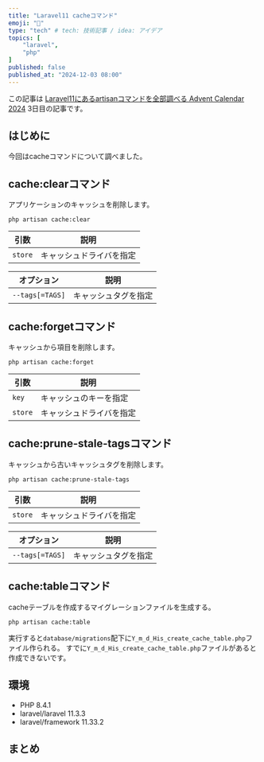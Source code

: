 ```yaml
---
title: "Laravel11 cacheコマンド"
emoji: "🍣"
type: "tech" # tech: 技術記事 / idea: アイデア
topics: [
    "laravel",
    "php"
]
published: false
published_at: "2024-12-03 08:00"
---
```


この記事は [Laravel11にあるartisanコマンドを全部調べる Advent Calendar 2024](https://adventar.org/calendars/10674) 3日目の記事です。

## はじめに

今回はcacheコマンドについて調べました。

## cache:clearコマンド

アプリケーションのキャッシュを削除します。

```
php artisan cache:clear
```

| 引数 | 説明 |
| --- | --- |
| `store` | キャッシュドライバを指定 |


| オプション | 説明 |
| --- | --- |
| `--tags[=TAGS]` | キャッシュタグを指定 |


## cache:forgetコマンド

キャッシュから項目を削除します。

```
php artisan cache:forget
```

| 引数 | 説明 |
| --- | --- |
| `key` | キャッシュのキーを指定 |
| `store` | キャッシュドライバを指定 |

## cache:prune-stale-tagsコマンド

キャッシュから古いキャッシュタグを削除します。

```
php artisan cache:prune-stale-tags
```

| 引数 | 説明 |
| --- | --- |
| `store` | キャッシュドライバを指定 |


| オプション | 説明 |
| --- | --- |
| `--tags[=TAGS]` | キャッシュタグを指定 |

## cache:tableコマンド

cacheテーブルを作成するマイグレーションファイルを生成する。

```
php artisan cache:table
```

実行すると`database/migrations`配下に`Y_m_d_His_create_cache_table.php`ファイル作られる。
すでに`Y_m_d_His_create_cache_table.php`ファイルがあると作成できないです。

## 環境

- PHP 8.4.1
- laravel/laravel 11.3.3
- laravel/framework 11.33.2

## まとめ

